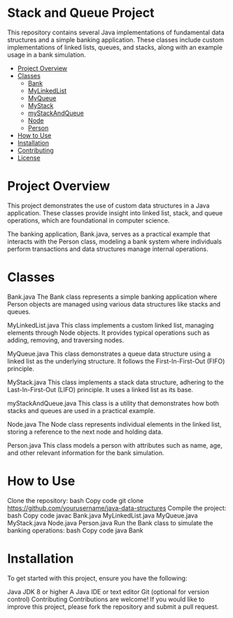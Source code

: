 
# Stack and Queue Project
This repository contains several Java implementations of fundamental data structures and a simple banking application. These classes include custom implementations of linked lists, queues, and stacks, along with an example usage in a bank simulation.

* [Project Overview](#project-overview)
* [Classes](#classes)
  * [Bank](#bankjava)
  * [MyLinkedList](#mylinkedlistjava)
  * [MyQueue](#myqueuejava)
  * [MyStack](#mystackjava)
  * [myStackAndQueue](#mystackandqueuejava)
  * [Node](#nodejava)
  * [Person](#personjava)
* [How to Use](#how-to-use)
* [Installation](#installation)
* [Contributing](#contributing)
* [License](#license)

# Project Overview
This project demonstrates the use of custom data structures in a Java application. These classes provide insight into linked list, stack, and queue operations, which are foundational in computer science.

The banking application, Bank.java, serves as a practical example that interacts with the Person class, modeling a bank system where individuals perform transactions and data structures manage internal operations.

# Classes
Bank.java
The Bank class represents a simple banking application where Person objects are managed using various data structures like stacks and queues.

MyLinkedList.java
This class implements a custom linked list, managing elements through Node objects. It provides typical operations such as adding, removing, and traversing nodes.

MyQueue.java
This class demonstrates a queue data structure using a linked list as the underlying structure. It follows the First-In-First-Out (FIFO) principle.

MyStack.java
This class implements a stack data structure, adhering to the Last-In-First-Out (LIFO) principle. It uses a linked list as its base.

myStackAndQueue.java
This class is a utility that demonstrates how both stacks and queues are used in a practical example.

Node.java
The Node class represents individual elements in the linked list, storing a reference to the next node and holding data.

Person.java
This class models a person with attributes such as name, age, and other relevant information for the bank simulation.

# How to Use
Clone the repository:
bash
Copy code
git clone https://github.com/yourusername/java-data-structures
Compile the project:
bash
Copy code
javac Bank.java MyLinkedList.java MyQueue.java MyStack.java Node.java Person.java
Run the Bank class to simulate the banking operations:
bash
Copy code
java Bank

# Installation
To get started with this project, ensure you have the following:

Java JDK 8 or higher
A Java IDE or text editor
Git (optional for version control)
Contributing
Contributions are welcome! If you would like to improve this project, please fork the repository and submit a pull request.
